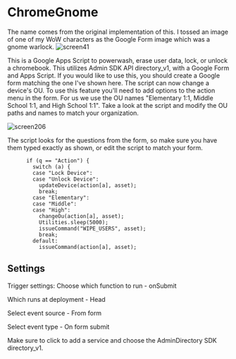 # ChromeGnome
The name comes from the original implementation of this. I tossed an image of one of my WoW characters as the Google Form image which was a gnome warlock. 
![screen41](https://github.com/TuRbii/chromegnome/assets/16769806/31746630-0136-4fbb-8213-c9d6aea768f0)


This is a Google Apps Script to powerwash, erase user data, lock, or unlock a chromebook. This utilizes Admin SDK API directory_v1, with a Google Form and Apps Script. 
If you would like to use this, you should create a Google form matching the one I've shown here. 
The script can now change a device's OU. To use this feature you'll need to add options to the action menu in the form.
For us we use the OU names "Elementary 1:1, Middle School 1:1, and High School 1:1". Take a look at the script and modify the OU paths and names to match your organization.

![screen206](https://github.com/user-attachments/assets/bce2dec7-ddbd-466a-9cd2-df4cd27d1965)


The script looks for the questions from the form, so make sure you have them typed exactly as shown, or edit the script to match your form.
```if (q == "Enter Asset ID") { asset = a; }
      if (q == "Action") {
        switch (a) {
        case "Lock Device":
        case "Unlock Device":
          updateDevice(action[a], asset);
          break;
        case "Elementary":
        case "Middle":
        case "High":
          changeOu(action[a], asset);
          Utilities.sleep(5000); 
          issueCommand("WIPE_USERS", asset);
          break;
        default:
          issueCommand(action[a], asset);
```
## Settings

Trigger settings:
Choose which function to run - onSubmit  

Which runs at deployment - Head  

Select event source - From form  

Select event type - On form submit  


Make sure to click to add a service and choose the AdminDirectory SDK directory_v1.


